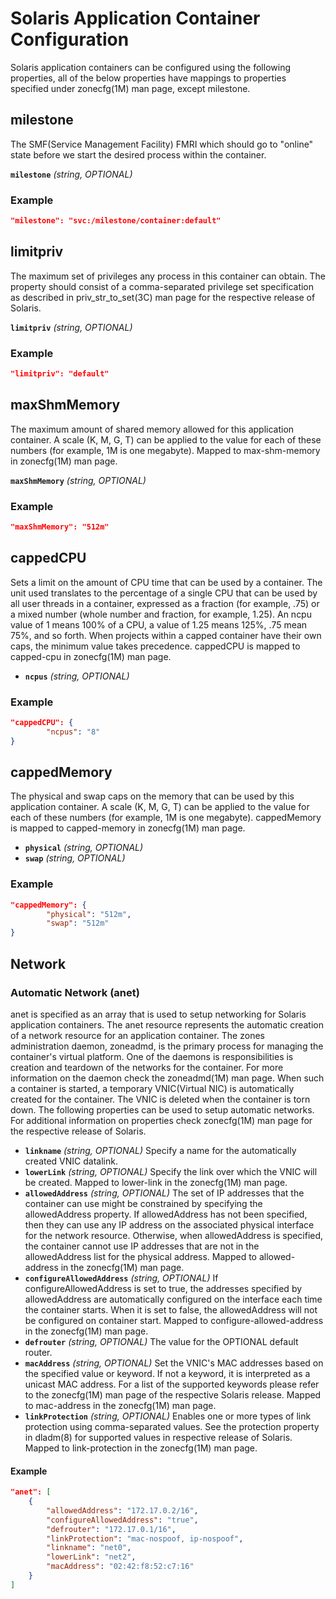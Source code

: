 # Solaris Application Container Configuration

Solaris application containers can be configured using the following properties, all of the below properties have mappings to properties specified under zonecfg(1M) man page, except milestone.

## milestone
The SMF(Service Management Facility) FMRI which should go to "online" state before we start the desired process within the container.

**`milestone`** *(string, OPTIONAL)*

### Example
```json
"milestone": "svc:/milestone/container:default"
```

## limitpriv
The maximum set of privileges any process in this container can obtain.
The property should consist of a comma-separated privilege set specification as described in priv_str_to_set(3C) man page for the respective release of Solaris.

**`limitpriv`** *(string, OPTIONAL)*

### Example
```json
"limitpriv": "default"
```

## maxShmMemory
The maximum amount of shared memory allowed for this application container.
A scale (K, M, G, T) can be applied to the value for each of these numbers (for example, 1M is one megabyte).
Mapped to max-shm-memory in zonecfg(1M) man page.

**`maxShmMemory`** *(string, OPTIONAL)*

### Example
```json
"maxShmMemory": "512m"
```

## cappedCPU
Sets a limit on the amount of CPU time that can be used by a container.
The unit used translates to the percentage of a single CPU that can be used by all user threads in a container, expressed as a fraction (for example, .75) or a mixed number (whole number and fraction, for example, 1.25).
An ncpu value of 1 means 100% of a CPU, a value of 1.25 means 125%, .75 mean 75%, and so forth.
When projects within a capped container have their own caps, the minimum value takes precedence.
cappedCPU is mapped to capped-cpu in zonecfg(1M) man page.

* **`ncpus`** *(string, OPTIONAL)*

### Example
```json
"cappedCPU": {
        "ncpus": "8"
}
```

## cappedMemory
The physical and swap caps on the memory that can be used by this application container.
A scale (K, M, G, T) can be applied to the value for each of these numbers (for example, 1M is one megabyte).
cappedMemory is mapped to capped-memory in zonecfg(1M) man page.

* **`physical`** *(string, OPTIONAL)*
* **`swap`** *(string, OPTIONAL)*

### Example
```json
"cappedMemory": {
        "physical": "512m",
        "swap": "512m"
}
```

## Network

### Automatic Network (anet)
anet is specified as an array that is used to setup networking for Solaris application containers.
The anet resource represents the automatic creation of a network resource for an application container.
The zones administration daemon, zoneadmd, is the primary process for managing the container's virtual platform.
One of the daemons is responsibilities is creation and teardown of the networks for the container.
For more information on the daemon check the zoneadmd(1M) man page.
When such a container is started, a temporary VNIC(Virtual NIC) is automatically created for the container.
The VNIC is deleted when the container is torn down.
The following properties can be used to setup automatic networks.
For additional information on properties check zonecfg(1M) man page for the respective release of Solaris.

* **`linkname`** *(string, OPTIONAL)* Specify a name for the automatically created VNIC datalink.
* **`lowerLink`** *(string, OPTIONAL)* Specify the link over which the VNIC will be created.
Mapped to lower-link in the zonecfg(1M) man page.
* **`allowedAddress`** *(string, OPTIONAL)* The set of IP addresses that the container can use might be constrained by specifying the allowedAddress property.
If allowedAddress has not been specified, then they can use any IP address on the associated physical interface for the network resource.
Otherwise, when allowedAddress is specified, the container cannot use IP addresses that are not in the allowedAddress list for the physical address.
Mapped to allowed-address in the zonecfg(1M) man page.
* **`configureAllowedAddress`** *(string, OPTIONAL)* If configureAllowedAddress is set to true, the addresses specified by allowedAddress are automatically configured on the interface each time the container starts.
When it is set to false, the allowedAddress will not be configured on container start.
Mapped to configure-allowed-address in the zonecfg(1M) man page.
* **`defrouter`** *(string, OPTIONAL)* The value for the OPTIONAL default router.
* **`macAddress`** *(string, OPTIONAL)* Set the VNIC's MAC addresses based on the specified value or keyword.
If not a keyword, it is interpreted as a unicast MAC address.
For a list of the supported keywords please refer to the zonecfg(1M) man page of the respective Solaris release.
Mapped to mac-address in the zonecfg(1M) man page.
* **`linkProtection`** *(string, OPTIONAL)* Enables one or more types of link protection using comma-separated values.
See the protection property in dladm(8) for supported values in respective release of Solaris.
Mapped to link-protection in the zonecfg(1M) man page.

#### Example
```json
"anet": [
    {
        "allowedAddress": "172.17.0.2/16",
        "configureAllowedAddress": "true",
        "defrouter": "172.17.0.1/16",
        "linkProtection": "mac-nospoof, ip-nospoof",
        "linkname": "net0",
        "lowerLink": "net2",
        "macAddress": "02:42:f8:52:c7:16"
    }
]
```
